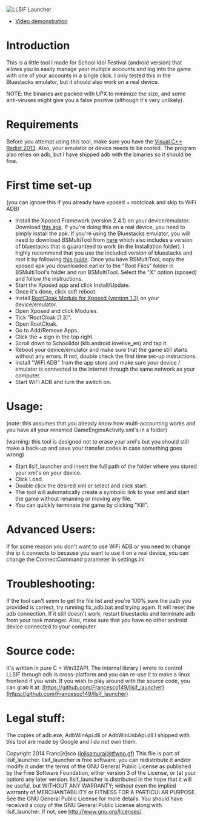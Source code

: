 ![LLSIF Launcher](http://hnng.moe/f/sM)

* [Video demonstration](http://hnng.moe/f/sN)

Introduction
==============
This is a little tool I made for School Idol Festival (android version) 
that allows you to easily manage your multiple accounts and log into the game with one of 
your accounts in a single click.
I only tested this in the Bluestacks emulator, but it should also work on a real device.

NOTE: the binaries are packed with UPX to minimize the size, and some 
anti-viruses might give you a false positive (although it's very unlikely).

Requirements
==============
Before you attempt using this tool, make sure you have the 
[Visual C++ Redist 2013](http://www.microsoft.com/en-US/download/details.aspx?id=40784).
Also, your emulator or device needs to be rooted.
The program also relies on adb, but I have shipped adb with the binaries so it should be fine.

First time set-up
==============
(you can ignore this if you already have xposed + rootcloak and skip to WiFi ADB)

* Install the Xposed Framework (version 2.4.1) on your device/emulator.
  Download [this apk](http://dl-xda.xposed.info/modules/de.robv.android.xposed.installer_v25_36cbbc.apk). If you're doing this on a real device, you need to simply install the apk. If you're using the Bluestacks emulator, you will need to download BSMultiTool from [here](http://www.mediafire.com/download/xmzvr6oo2oc62fe/BSMultiTool.rar) which also includes a version of bluestacks that is guaranteed to work (in the Installation folder). I highly recommend that you use the included version of bluestacks and root it by following [this guide](http://www.thewally1987.com/how-to-root-bluestacks-2014.html). Once you have BSMultiTool, copy the xposed apk you downloaded earlier to the "Root Files" folder in BSMultiTool's folder and run BSMultiTool. Select the "X" option (xposed) and follow the instructions.
* Start the Xposed app and click Install/Update.
* Once it's done, click soft reboot.
* Install 
  [RootCloak Module for Xposed (version 1.3)](http://dl-xda.xposed.info/modules/com.devadvance.rootcloak_v4_5a7037.apk) on your device/emulator.
* Open Xposed and click Modules.
* Tick "RootCloak [1.3]".
* Open RootCloak.
* Go to Add/Remove Apps.
* Click the + sign in the top right.
* Scroll down to SchoolIdol (klb.android.lovelive_en) and tap it.
* Reboot your device/emulator and make sure that the game still starts without any errors. If not, double check the first time set-up instructions.
* Install "WiFi ADB" from the app store and make sure your device / emulator is connected to the internet through the same network as your computer.
* Start WiFi ADB and turn the switch on.

Usage:
==============
(note: this assumes that you already know how multi-accounting works and you have all your 
 renamed GameEngineActivity.xml's in a folder)

(warning: this tool is designed not to erase your xml's but you should still make a back-up 
 and save your transfer codes in case something goes wrong)

* Start llsif_launcher and insert the full path of the folder where you stored your xml's 
  on your device.
* Click Load.
* Double click the desired xml or select and click start.
* The tool will automatically create a symbolic link to your xml and start the game without 
  renaming or moving any file.
* You can quickly terminate the game by clicking "Kill".

Advanced Users:
==============
If for some reason you don't want to use WiFi ADB or you need to change the ip it connects 
to because you want to use it on a real device, you can change the ConnectCommand parameter 
in settings.ini

Troubleshooting:
==============
If the tool can't seem to get the file list and you're 100% sure the path you provided is 
correct, try running fix_adb.bat and trying again. It will reset the adb connection.
If it still doesn't work, restart bluestacks and terminate adb from your task manager.
Also, make sure that you have no other android device connected to your computer.

Source code:
==============
It's written in pure C + Win32API. The internal library I wrote to control LLSIF through adb 
is cross-platform and you can re-use it to make a linux frontend if you wish.
If you wish to play around with the source code, you can grab it at: 
[https://github.com/Francesco149/llsif_launcher](https://github.com/Francesco149/llsif_launcher)

Legal stuff:
==============
The copies of adb.exe, AdbWinApi.dll or AdbWinUsbApi.dll I shipped with this tool are made 
by Google and I do not own them.

Copyright 2014 Franc[e]sco (lolisamurai@tfwno.gf)
This file is part of llsif_launcher.
llsif_launcher is free software: you can redistribute it and/or modify
it under the terms of the GNU General Public License as published by
the Free Software Foundation, either version 3 of the License, or
(at your option) any later version.
llsif_launcher is distributed in the hope that it will be useful,
but WITHOUT ANY WARRANTY; without even the implied warranty of
MERCHANTABILITY or FITNESS FOR A PARTICULAR PURPOSE. See the
GNU General Public License for more details.
You should have received a copy of the GNU General Public License
along with llsif_launcher. If not, see <http://www.gnu.org/licenses/>.
